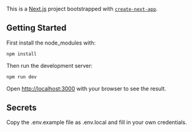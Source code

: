 This is a [Next.js](https://nextjs.org/) project bootstrapped with [`create-next-app`](https://github.com/vercel/next.js/tree/canary/packages/create-next-app).

## Getting Started

First install the node_modules with:

```bash
npm install
```

Then run the development server:

```bash
npm run dev
```

Open [http://localhost:3000](http://localhost:3000) with your browser to see the result.

## Secrets

Copy the .env.example file as .env.local and fill in your own credentials.